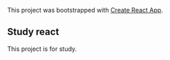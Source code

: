This project was bootstrapped with [Create React App](https://github.com/facebook/create-react-app).

## Study react
This project is for study.
